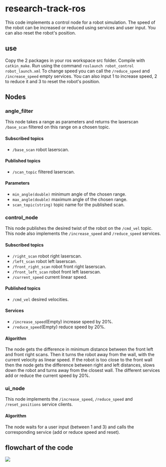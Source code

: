 # research-track-ros

This code implements a control node for a robot simulation. The speed of the robot can be increased or reduced using services and user input. You can also reset the robot's position.

## use

Copy the 2 packages in your ros workspace src folder. 
Compile with `catkin_make`.
Run using the command `roslaunch robot_control robot_launch.xml`
To change speed you can call the `/reduce_speed` and `/increase_speed` empty services. 
You can also input 1 to increase speed, 2 to reduce it and 3 to reset the robot's position.

## Nodes

### angle_filter

This node takes a range as parameters and returns the laserscan `/base_scan` filtered on this range on a chosen topic.

#### Subscribed topics

- `/base_scan` robot laserscan.

#### Published topics

- `/scan_topic` filtered laserscan.

#### Parameters 

- `min_angle(double)` minimum angle of the chosen range.
- `max_angle(double)` maximum angle of the chosen range.
- `scan_topic(string)` topic name for the published scan.

### control_node

This node publishes the desired twist of the robot on the `/cmd_vel` topic.
This node also implements the `/increase_speed` and `/reduce_speed` services.

#### Subscribed topics

- `/right_scan` robot right laserscan.
- `/left_scan` robot left laserscan.
- `/front_right_scan` robot front right laserscan.
- `/front_left_scan` robot front left laserscan.
- `/current_speed` current linear speed.

#### Published topics

- `/cmd_vel` desired velocities.

#### Services 

- `/increase_speed`(Empty) increase speed by 20%.
- `/reduce_speed`(Empty) reduce speed by 20%.

#### Algorithm

The node gets the difference in minimum distance between the front left and front right scans. Then it turns the robot away from the wall, with the current velocity as linear speed.
If the robot is too close to the front wall then the node gets the difference between right and left distances, slows down the robot and turns away from the closest wall.
The different services add or reduce the current speed by 20%.

### ui_node

This node implements the `/increase_speed`, `/reduce_speed` and `/reset_positions` service clients.

#### Algorithm

The node waits for a user input (between 1 and 3) and calls the corresponding service (add or reduce speed and reset).

## flowchart of the code

[![](https://mermaid.ink/img/eyJjb2RlIjoiZ3JhcGggVERcbiAgICBBW1NpbXVsYXRpb25dIC0tPnwvYmFzZV9zY2FufCBCW2FuZ2xlX2ZpbHRlcl9ub2RlXVxuICAgIEIgLS0-IEMoQ3V0IHRoZSBsYXNlcnNjYW4gbWVzc2FnZSBpbiBkaWZmZXJlbnQgcmFuZ2VzKVxuICAgIEMgLS0-fC9mcm9udF9sZWZ0X3NjYW58IERcbiAgICBDIC0tPnwvbGVmdF9zY2FufCBEW2NvbnRyb2xfbm9kZV1cbiAgICBDIC0tPnwvcmlnaHRfc2NhbnwgRFxuICAgIEMgLS0-fC9mcm9udF9yaWdodF9zY2FufCBEXG4gICAgRCAtLT4gfGlmIGZyb250IHdhbGwgaXMgdG9vIGNsb3NlfCBFKHNsb3cgZG93bilcbiAgICBFIC0tPiB8Z2V0IGRpc3RhbmNlIGJldHdlZW4gbGVmdCBhbmQgcmlnaHQgd2FsbHN8IElcbiAgICBEIC0tPiB8aWYgZnJvbnQgd2FsbCBpcyBmYXJ8IEcoZ2V0IHRoZSBkaWZmZXJlbmNlIGJldHdlZW4gZnJvbnQgbGVmdCBhbmQgZnJvbnQgcmlnaHQgZGlzdGFuY2VzKVxuICAgIEcgLS0-IEkoZHJpdmUgYXdheSBmcm9tIGNsb3Nlc3Qgd2FsbClcbiAgICBJIC0tPiB8L2NtZF92ZWx8IEgoY29udHJvbCByb2JvdClcbiAgICBVW3VzZXIgaW5wdXQgYmV0d2VlbiAxIGFuZCAzXSAtLT4gIEZbdWlfbm9kZV1cbiAgICBGIC0tPiBKKCByZWR1Y2Vfc3BlZWQgc2VydmljZSBjbGllbnQpXG4gICAgRiAtLT4gSyggaW5jcmVhc2Vfc3BlZWQgc2VydmljZSBjbGllbnQpXG4gICAgRiAtLT4gTCggcmVzZXRfcG9zaXRpb24gc2VydmljZSBjbGllbnQpXG4gICAgSyAtLT4gfC9pbmNyZWFzZV9zcGVlZCBzZXJ2aWNlIGNhbGx8RFxuICAgIEogLS0-IHwvcmVkdWNlX3NwZWVkIHNlcnZpY2UgY2FsbHxEXG4gICAgTCAtLT4gfC9yZXNldF9wb3NpdGlvbnMgc2VydmljZSBjYWxsfFpbc3RhZ2Vfcm9zIEFQSV1cblxuICAgICIsIm1lcm1haWQiOnsidGhlbWUiOiJkZWZhdWx0In0sInVwZGF0ZUVkaXRvciI6ZmFsc2UsImF1dG9TeW5jIjp0cnVlLCJ1cGRhdGVEaWFncmFtIjpmYWxzZX0)](https://mermaid-js.github.io/mermaid-live-editor/edit/#eyJjb2RlIjoiZ3JhcGggVERcbiAgICBBW1NpbXVsYXRpb25dIC0tPnwvYmFzZV9zY2FufCBCW2FuZ2xlX2ZpbHRlcl9ub2RlXVxuICAgIEIgLS0-IEMoQ3V0IHRoZSBsYXNlcnNjYW4gbWVzc2FnZSBpbiBkaWZmZXJlbnQgcmFuZ2VzKVxuICAgIEMgLS0-fC9mcm9udF9sZWZ0X3NjYW58IERcbiAgICBDIC0tPnwvbGVmdF9zY2FufCBEW2NvbnRyb2xfbm9kZV1cbiAgICBDIC0tPnwvcmlnaHRfc2NhbnwgRFxuICAgIEMgLS0-fC9mcm9udF9yaWdodF9zY2FufCBEXG4gICAgRCAtLT4gfGlmIGZyb250IHdhbGwgaXMgdG9vIGNsb3NlfCBFKHNsb3cgZG93bilcbiAgICBFIC0tPiB8Z2V0IGRpc3RhbmNlIGJldHdlZW4gbGVmdCBhbmQgcmlnaHQgd2FsbHN8IElcbiAgICBEIC0tPiB8aWYgZnJvbnQgd2FsbCBpcyBmYXJ8IEcoZ2V0IHRoZSBkaWZmZXJlbmNlIGJldHdlZW4gZnJvbnQgbGVmdCBhbmQgZnJvbnQgcmlnaHQgZGlzdGFuY2VzKVxuICAgIEcgLS0-IEkoZHJpdmUgYXdheSBmcm9tIGNsb3Nlc3Qgd2FsbClcbiAgICBJIC0tPiB8L2NtZF92ZWx8IEgoY29udHJvbCByb2JvdClcbiAgICBVW3VzZXIgaW5wdXQgYmV0d2VlbiAxIGFuZCAzXSAtLT4gIEZbdWlfbm9kZV1cbiAgICBGIC0tPiBKKCByZWR1Y2Vfc3BlZWQgc2VydmljZSBjbGllbnQpXG4gICAgRiAtLT4gSyggaW5jcmVhc2Vfc3BlZWQgc2VydmljZSBjbGllbnQpXG4gICAgRiAtLT4gTCggcmVzZXRfcG9zaXRpb24gc2VydmljZSBjbGllbnQpXG4gICAgSyAtLT4gfC9pbmNyZWFzZV9zcGVlZCBzZXJ2aWNlIGNhbGx8RFxuICAgIEogLS0-IHwvcmVkdWNlX3NwZWVkIHNlcnZpY2UgY2FsbHxEXG4gICAgTCAtLT4gfC9yZXNldF9wb3NpdGlvbnMgc2VydmljZSBjYWxsfFpbc3RhZ2Vfcm9zIEFQSV1cblxuICAgICIsIm1lcm1haWQiOiJ7XG4gIFwidGhlbWVcIjogXCJkZWZhdWx0XCJcbn0iLCJ1cGRhdGVFZGl0b3IiOmZhbHNlLCJhdXRvU3luYyI6dHJ1ZSwidXBkYXRlRGlhZ3JhbSI6ZmFsc2V9)
